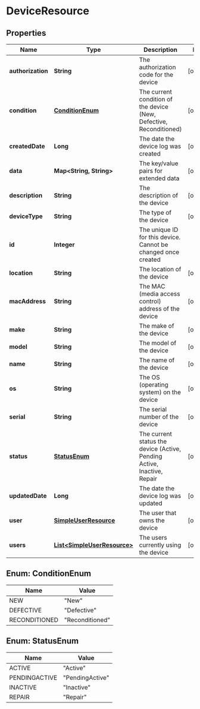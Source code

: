 
# DeviceResource

## Properties
Name | Type | Description | Notes
------------ | ------------- | ------------- | -------------
**authorization** | **String** | The authorization code for the device |  [optional]
**condition** | [**ConditionEnum**](#ConditionEnum) | The current condition of the device (New, Defective, Reconditioned) |  [optional]
**createdDate** | **Long** | The date the device log was created |  [optional]
**data** | **Map&lt;String, String&gt;** | The key/value pairs for extended data |  [optional]
**description** | **String** | The description of the device |  [optional]
**deviceType** | **String** | The type of the device |  [optional]
**id** | **Integer** | The unique ID for this device. Cannot be changed once created | 
**location** | **String** | The location of the device |  [optional]
**macAddress** | **String** | The MAC (media access control) address of the device |  [optional]
**make** | **String** | The make of the device |  [optional]
**model** | **String** | The model of the device |  [optional]
**name** | **String** | The name of the device |  [optional]
**os** | **String** | The OS (operating system) on the device |  [optional]
**serial** | **String** | The serial number of the device |  [optional]
**status** | [**StatusEnum**](#StatusEnum) | The current status the device (Active, Pending Active, Inactive, Repair |  [optional]
**updatedDate** | **Long** | The date the device log was updated |  [optional]
**user** | [**SimpleUserResource**](SimpleUserResource.md) | The user that owns the device |  [optional]
**users** | [**List&lt;SimpleUserResource&gt;**](SimpleUserResource.md) | The users currently using the device |  [optional]


<a name="ConditionEnum"></a>
## Enum: ConditionEnum
Name | Value
---- | -----
NEW | &quot;New&quot;
DEFECTIVE | &quot;Defective&quot;
RECONDITIONED | &quot;Reconditioned&quot;


<a name="StatusEnum"></a>
## Enum: StatusEnum
Name | Value
---- | -----
ACTIVE | &quot;Active&quot;
PENDINGACTIVE | &quot;PendingActive&quot;
INACTIVE | &quot;Inactive&quot;
REPAIR | &quot;Repair&quot;



